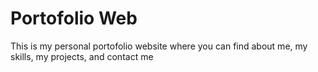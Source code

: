 # Portofolio Web

This is my personal portofolio website where you can find about me, my skills, my projects, and contact me
